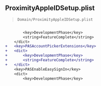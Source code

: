 ## ProximityAppleIDSetup.plist

> `Domain/ProximityAppleIDSetup.plist`

```diff

 		<key>DevelopmentPhase</key>
 		<string>FeatureComplete</string>
 	</dict>
+	<key>PASAccountPickerExtensions</key>
+	<dict>
+		<key>DevelopmentPhase</key>
+		<string>FeatureComplete</string>
+	</dict>
 	<key>PASEnableEasySignIn</key>
 	<dict>
 		<key>DevelopmentPhase</key>

```
